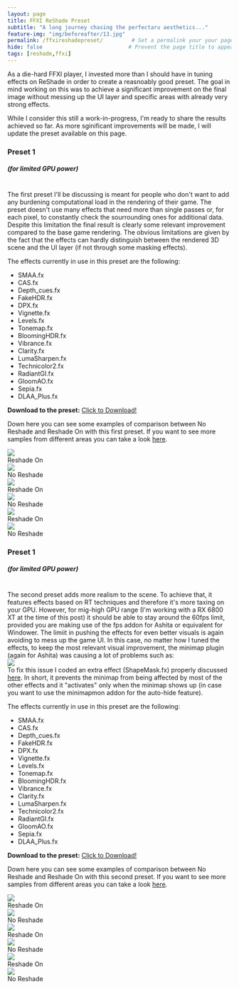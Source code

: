 ```yaml
---
layout: page
title: FFXI ReShade Preset
subtitle: "A long journey chasing the perfectaru aesthetics..."  
feature-img: "img/beforeafter/13.jpg"
permalink: /ffxireshadepreset/         # Set a permalink your your page
hide: false                           # Prevent the page title to appear in the navbar
tags: [reshade,ffxi]
---
```


As a die-hard FFXI player, I invested more than I should have in tuning effects on ReShade in order to create a reasnoably good preset.
The goal in mind working on this was to achieve a significant improvement on the final image without messing up the UI layer and specific areas with already very strong effects.

While I consider this still a work-in-progress, I'm ready to share the results achieved so far.
As more sginificant improvements will be made, I will update the preset available on this page.

### Preset 1
##### (for limited GPU power)
<br/>
The first preset I'll be discussing is meant for people who don't want to add any burdening computational load in the rendering of their game.
The preset doesn't use many effects that need more than single passes or, for each pixel, to constantly check the sourrounding ones for additional data.
Despite this limitation the final result is clearly some relevant improvement compared to the base game rendering.
The obvious limitations are given by the fact that the effects can hardly distinguish between the rendered 3D scene and the UI layer (if not through some masking effects).

The effects currently in use in this preset are the following:
<ul>
  <li>SMAA.fx</li>
  <li>CAS.fx</li>
  <li>Depth_cues.fx</li>
  <li>FakeHDR.fx</li>
  <li>DPX.fx</li>   
  <li>Vignette.fx</li>  
  <li>Levels.fx</li>
  <li>Tonemap.fx</li>
  <li>BloomingHDR.fx</li> 
  <li>Vibrance.fx</li>
  <li>Clarity.fx</li>
  <li>LumaSharpen.fx</li>
  <li>Technicolor2.fx</li>
  <li>RadiantGI.fx</li>   
  <li>GloomAO.fx</li>  
  <li>Sepia.fx</li>
  <li>DLAA_Plus.fx</li>
</ul> 

<b>Download to the preset:</b> <a href="/ElfyLab/downloads/FFXI_Reshade_(by_arielfy).ini" download>Click to Download!</a>

Down here you can see some examples of comparison between No Reshade and Reshade On with this first preset.
If you want to see more samples from different areas you can take a look <a href="preset1preview/">here</a>.

<div class="mainSection">
        <div id="comp1" class="bal-container">
            <div class="bal-after">
                <img src="/ElfyLab/img/beforeafter/1.jpg">
                <div class="bal-afterPosition afterLabel">
                    Reshade On
                </div>
            </div>
            <div class="bal-before">
                <div class="bal-before-inset">
                    <img src="/ElfyLab/img/beforeafter/0.png">
                    <div class="bal-beforePosition beforeLabel">
                        No Reshade
                    </div>
                </div>
            </div>
            <div class="bal-handle">
                <span class="handle-left-arrow"></span>
                <span class="handle-right-arrow"></span>
            </div>
        </div>
    </div>
<div class="mainSection">
        <div id="comp2" class="bal-container">
            <div class="bal-after">
                <img src="/ElfyLab/img/beforeafter/5.jpg">
                <div class="bal-afterPosition afterLabel">
                    Reshade On
                </div>
            </div>
            <div class="bal-before">
                <div class="bal-before-inset">
                    <img src="/ElfyLab/img/beforeafter/4.png">
                    <div class="bal-beforePosition beforeLabel">
                        No Reshade
                    </div>
                </div>
            </div>
            <div class="bal-handle">
                <span class="handle-left-arrow"></span>
                <span class="handle-right-arrow"></span>
            </div>
        </div>
	</div>
<div class="mainSection">
    <div id="comp3" class="bal-container">
        <div class="bal-after">
                <img src="/ElfyLab/img/beforeafter/27.jpg">
                <div class="bal-afterPosition afterLabel">
                    Reshade On
                </div>
            </div>
            <div class="bal-before">
                <div class="bal-before-inset">
                    <img src="/ElfyLab/img/beforeafter/26.png">
                    <div class="bal-beforePosition beforeLabel">
                        No Reshade
                    </div>
                </div>
            </div>
            <div class="bal-handle">
                <span class="handle-left-arrow"></span>
                <span class="handle-right-arrow"></span>
            </div>
        </div>
    </div>

### Preset 1
##### (for limited GPU power)
<br/>
The second preset adds more realism to the scene. To achieve that, it features effects based on RT techniques and therefore it's more taxing on your GPU. However, for mig-high GPU range (I'm working with a RX 6800 XT at the time of this post) it should be able to stay around the 60fps limit, provided you are making use of the fps addon for Ashita or equivalent for Windower.
The limiit in pushing the effects for even better visuals is again avoiding to mess up the game UI.
In this case, no matter how I tuned the effects, to keep the most relevant visual improvement, the minimap plugin (again for Ashita) was causing a lot of problems such as:
<div>
	 <img src="/ElfyLab/img/minimapIssue.jpg">
</div>
To fix this issue I coded an extra effect (ShapeMask.fx) properly discussed <a href="somepost">here</a>.
In short, it prevents the minimap from being affected by most of the other effects and it "activates" only when the minimap shows up (in case you want to use the minimapmon addon for the auto-hide feature).

The effects currently in use in this preset are the following:
<ul>
  <li>SMAA.fx</li>
  <li>CAS.fx</li>
  <li>Depth_cues.fx</li>
  <li>FakeHDR.fx</li>
  <li>DPX.fx</li>   
  <li>Vignette.fx</li>  
  <li>Levels.fx</li>
  <li>Tonemap.fx</li>
  <li>BloomingHDR.fx</li> 
  <li>Vibrance.fx</li>
  <li>Clarity.fx</li>
  <li>LumaSharpen.fx</li>
  <li>Technicolor2.fx</li>
  <li>RadiantGI.fx</li>   
  <li>GloomAO.fx</li>  
  <li>Sepia.fx</li>
  <li>DLAA_Plus.fx</li>
</ul> 

<b>Download to the preset:</b> <a href="/ElfyLab/downloads/FFXI_Reshade2_(by_arielfy).ini" download>Click to Download!</a>

Down here you can see some examples of comparison between No Reshade and Reshade On with this second preset.
If you want to see more samples from different areas you can take a look <a href="preset2preview/">here</a>.

<div class="mainSection">
        <div id="comp4" class="bal-container">
            <div class="bal-after">
                <img src="/ElfyLab/img/beforeafter/1.jpg">
                <div class="bal-afterPosition afterLabel">
                    Reshade On
                </div>
            </div>
            <div class="bal-before">
                <div class="bal-before-inset">
                    <img src="/ElfyLab/img/beforeafter/0.png">
                    <div class="bal-beforePosition beforeLabel">
                        No Reshade
                    </div>
                </div>
            </div>
            <div class="bal-handle">
                <span class="handle-left-arrow"></span>
                <span class="handle-right-arrow"></span>
            </div>
        </div>
    </div>
<div class="mainSection">
        <div id="comp5" class="bal-container">
            <div class="bal-after">
                <img src="/ElfyLab/img/beforeafter/5.jpg">
                <div class="bal-afterPosition afterLabel">
                    Reshade On
                </div>
            </div>
            <div class="bal-before">
                <div class="bal-before-inset">
                    <img src="/ElfyLab/img/beforeafter/4.png">
                    <div class="bal-beforePosition beforeLabel">
                        No Reshade
                    </div>
                </div>
            </div>
            <div class="bal-handle">
                <span class="handle-left-arrow"></span>
                <span class="handle-right-arrow"></span>
            </div>
        </div>
	</div>
<div class="mainSection">
    <div id="comp6" class="bal-container">
        <div class="bal-after">
                <img src="/ElfyLab/img/beforeafter/27.jpg">
                <div class="bal-afterPosition afterLabel">
                    Reshade On
                </div>
            </div>
            <div class="bal-before">
                <div class="bal-before-inset">
                    <img src="/ElfyLab/img/beforeafter/26.png">
                    <div class="bal-beforePosition beforeLabel">
                        No Reshade
                    </div>
                </div>
            </div>
            <div class="bal-handle">
                <span class="handle-left-arrow"></span>
                <span class="handle-right-arrow"></span>
            </div>
        </div>
    </div>



<script src="/ElfyLab/assets/js/imagecomparison.js"></script>


<script>
        new BeforeAfter({
            id: '#comp1'
        });
        new BeforeAfter({
            id: '#comp2'
        });
        new BeforeAfter({
            id: '#comp3'
        });
	new BeforeAfter({
            id: '#comp4'
        });
        new BeforeAfter({
            id: '#comp5'
        });
        new BeforeAfter({
            id: '#comp6'
        });
</script>

<script>
// Function to reload the page on orientation change
       function reloadOnOrientationChange() {
           location.reload();
       }
        // Attach the orientation change event listener
       window.addEventListener('orientationchange', reloadOnOrientationChange);
</script>


